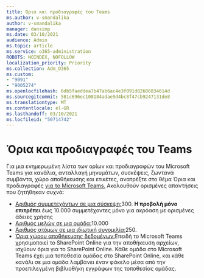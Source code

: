 ```yaml
---
title: Όρια και προδιαγραφές του Teams
ms.author: v-smandalika
author: v-smandalika
manager: dansimp
ms.date: 03/10/2021
audience: Admin
ms.topic: article
ms.service: o365-administration
ROBOTS: NOINDEX, NOFOLLOW
localization_priority: Priority
ms.collection: Adm_O365
ms.custom:
- "9091"
- "9005274"
ms.openlocfilehash: 6db5faeddea7b47ab6ac4e3f091d82686834614d
ms.sourcegitcommit: 581c696ec108184adae9d4bc8f47cb9247131de8
ms.translationtype: MT
ms.contentlocale: el-GR
ms.lasthandoff: 03/10/2021
ms.locfileid: "50714742"
---
```

# <a name="teams-limits-and-specifications"></a>Όρια και προδιαγραφές του Teams

Για μια ενημερωμένη λίστα των ορίων και προδιαγραφών του Microsoft Teams για κανάλια, ανταλλαγή μηνυμάτων, συσκέψεις, ζωντανά συμβάντα, χώρο αποθήκευσης και ετικέτες, ανατρέξτε στο θέμα Όρια και προδιαγραφές [για το Microsoft Teams.](https://docs.microsoft.com/microsoftteams/limits-specifications-teams) Ακολουθούν ορισμένες απαντήσεις που ζητήθηκαν συχνά:

- [Αριθμός συμμετεχόντων σε μια σύσκεψη:](https://docs.microsoft.com/microsoftteams/limits-specifications-teams#meetings-and-calls)300. **Η προβολή μόνο επιτρέπει** έως 10.000 συμμετέχοντες μόνο για ακρόαση με ορισμένες άδειες χρήσης
- [Αριθμός μελών σε μια ομάδα:](https://docs.microsoft.com/microsoftteams/limits-specifications-teams#teams-and-channels)10.000
- [Αριθμός ατόμων σε μια ιδιωτική συνομιλία:](https://docs.microsoft.com/microsoftteams/limits-specifications-teams#chat)250. 
- [Όρια χώρου αποθήκευσης δεδομένων:](https://docs.microsoft.com/microsoftteams/limits-specifications-teams#storage)Επειδή το Microsoft Teams χρησιμοποιεί το SharePoint Online για την αποθήκευση αρχείων, ισχύουν όρια για το SharePoint Online. Κάθε ομάδα στο Microsoft Teams έχει μια τοποθεσία ομάδας στο SharePoint Online, και κάθε κανάλι σε μια ομάδα λαμβάνει έναν φάκελο μέσα από την προεπιλεγμένη βιβλιοθήκη εγγράφων της τοποθεσίας ομάδας.

